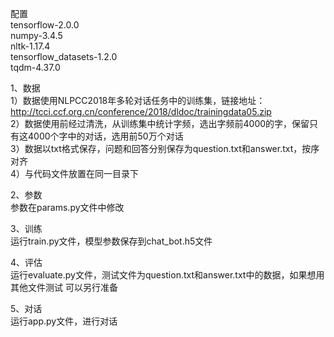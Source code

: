 配置  
tensorflow-2.0.0  
numpy-3.4.5   
nltk-1.17.4  
tensorflow_datasets-1.2.0  
tqdm-4.37.0  


1、数据  
1）数据使用NLPCC2018年多轮对话任务中的训练集，链接地址：http://tcci.ccf.org.cn/conference/2018/dldoc/trainingdata05.zip     
2）数据使用前经过清洗，从训练集中统计字频，选出字频前4000的字，保留只有这4000个字中的对话，选用前50万个对话  
3）数据以txt格式保存，问题和回答分别保存为question.txt和answer.txt，按序对齐  
4）与代码文件放置在同一目录下

2、参数  
参数在params.py文件中修改

3、训练  
运行train.py文件，模型参数保存到chat_bot.h5文件

4、评估  
运行evaluate.py文件，测试文件为question.txt和answer.txt中的数据，如果想用其他文件测试
可以另行准备

5、对话  
运行app.py文件，进行对话



